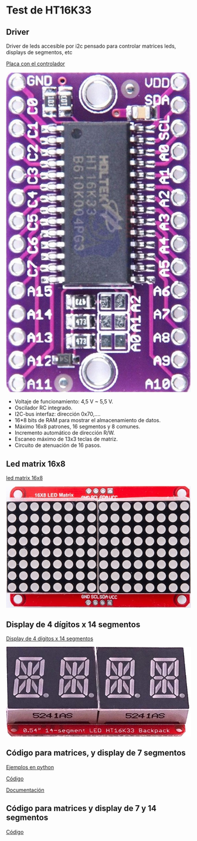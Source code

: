 # Test de HT16K33


## Driver

Driver de leds accesible por i2c pensado para controlar matrices leds, displays de segmentos, etc

[Placa con el controlador](https://es.aliexpress.com/item/4000564451666.html)

![HT16K33-placa.jpg](./images/HT16K33-placa.jpg)

* Voltaje de funcionamiento: 4,5 V ~ 5,5 V.
* Oscilador RC integrado.
* I2C-bus interfaz: dirección 0x70,....
* 16*8 bits de RAM para mostrar el almacenamiento de datos.
* Máximo 16x8 patrones, 16 segmentos y 8 comunes.
* Incremento automático de dirección R/W.
* Escaneo máximo de 13x3 teclas de matriz.
* Circuito de atenuación de 16 pasos.

## Led matrix 16x8

[led matrix 16x8](https://es.aliexpress.com/item/4000251830199.html)

![matriz-de-puntos-HT16K33-16x8.jpg_Q90.jpg](./images/matriz-de-puntos-HT16K33-16x8.jpg_Q90.jpg)


## Display de 4 dígitos x 14 segmentos

[Display de 4 dígitos x 14 segmentos](https://es.aliexpress.com/item/4001167745165.html)

![4-digitos-14-segmentos.jpg](./images/4-digitos-14-segmentos.jpg)


## Código para matrices, y display de 7 segmentos

[Ejemplos en python](https://smittytone.net/ht16k33-python/)

[Código](https://github.com/hybotics/Hybotics_Micropython_HT16K33)

[Documentación](https://micropython-ht16k33.readthedocs.io/en/latest/matrix.html)

## Código para matrices y display de 7 y 14 segmentos

[Código](https://github.com/hybotics/Hybotics_Micropython_HT16K33)
